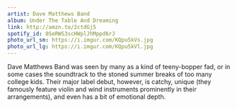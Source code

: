 ```yaml
---
artist: Dave Matthews Band
album: Under The Table And Dreaming
link: http://amzn.to/2ctdGj5
spotify_id: 0SeRWS3scHWplJhMppd6rJ
photo_url_sm: https://i.imgur.com/KQpu5kVs.jpg
photo_url_lg: https://i.imgur.com/KQpu5kVl.jpg
---
```

Dave Matthews Band was seen by many as a kind of teeny-bopper fad, or in some cases the soundtrack to the stoned summer breaks of too many college kids. Their major label debut, however, is catchy, unique (they famously feature violin and wind instruments prominently in their arrangements), and even has a bit of emotional depth.